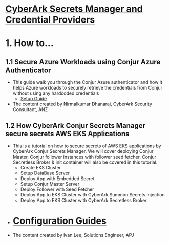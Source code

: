 # [CyberArk Secrets Manager and Credential Providers]( https://www.cyberark.com/products/devsecops/)

# 1. How to...

## 1.1 Secure Azure Workloads using Conjur Azure Authenticator
- This guide walk you through the Conjur Azure authenticator and how it helps Azure workloads to securely retrieve the credentials from Conjur without using any hardcoded credentials
  - [Setup Guide](https://www.ndhanaraj.com/blog/post-securre-azure-workloads-using-conjur-azure-authenticator/)
- The content created by Nirmalkumar Dhanaraj, CyberArk Security Consultant, ANZ

## 1.2 How CyberArk Conjur Secrets Manager secure secrets AWS EKS Applications
- This is a tutorial on how to secure secrets of AWS EKS applications by CyberArk Conjur Secrets Manager. We will cover deploying Conjur Master, Conjur follower instances with follower seed fetcher. Conjur Secretless Broker & init container will also be covered in this tutorial. 
  - Create EKS Cluster
  - Setup DataBase Server
  - Deploy App with Embedded Secret
  - Setup Conjur Master Server
  - Deploy Follower with Seed Fetcher
  - Deploy App to EKS Cluster with CyberArk Summon Secrets Injection
  - Deploy App to EKS Cluster with CyberArk Secretless Broker
- # [Configuration Guides](https://github.com/ivanckleecity/CyberArk-Conjur-EKS-Lab-2021/blob/main/README.md)
- The content created by Ivan Lee, Solutions Engineer, APJ
